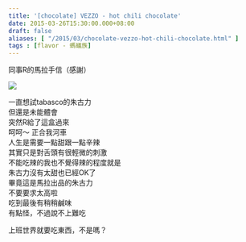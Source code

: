 ```yaml
---
title: '[chocolate] VEZZO - hot chili chocolate'
date: 2015-03-26T15:30:00.000+08:00
draft: false
aliases: [ "/2015/03/chocolate-vezzo-hot-chili-chocolate.html" ]
tags : [flavor - 螞蟻族]
---
```


同事R的馬拉手信（感謝）

![](/images/vezzo.jpg)

一直想試tabasco的朱古力  
但還是未能體會  
突然R給了這盒過來  
呵呵～ 正合我河車  
人生是需要一點甜跟一點辛辣  
其實只是對舌頭有很輕微的刺激  
不能吃辣的我也不覺得辣的程度就是  
朱古力沒有太甜也已經OK了  
畢竟這是馬拉出品的朱古力  
不要要求太高啦  
吃到最後有稍稍鹹味  
有點怪，不過說不上難吃

  

上班世界就要吃東西，不是嗎？

